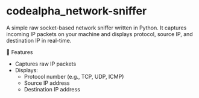 # codealpha_network-sniffer

A simple raw socket-based network sniffer written in Python. It captures incoming IP packets on your machine and displays protocol, source IP, and destination IP in real-time.

 🚀 Features

- Captures raw IP packets
- Displays:
  - Protocol number (e.g., TCP, UDP, ICMP)
  - Source IP address
  - Destination IP address
